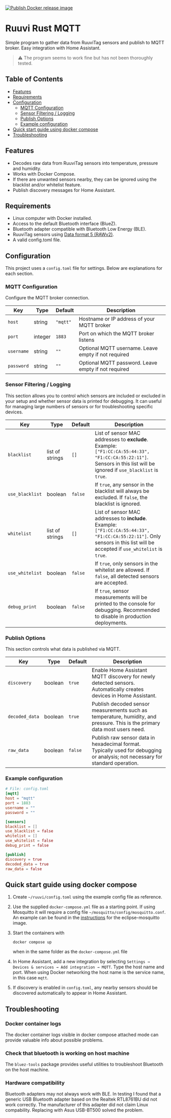 [![Publish Docker release image](https://github.com/thomsva/ruuvi-rust-mqtt/actions/workflows/docker-release.yml/badge.svg)](https://github.com/thomsva/ruuvi-rust-mqtt/actions/workflows/docker-release.yml)

# Ruuvi Rust MQTT

Simple program to gather data from RuuviTag sensors and publish to MQTT broker.
Easy integration with Home Assistant.

> ⚠️ The program seems to work fine but has not been thoroughly tested.

## Table of Contents
- [Features](#features)
- [Requirements](#requirements)
- [Configuration](#configuration)
  - [MQTT Configuration](#mqtt-configuration)
  - [Sensor Filtering / Logging](#sensor-filtering--logging)
  - [Publish Options](#publish-options)
  - [Example configuration](#example-configuration)
- [Quick start guide using docker compose](#quick-start-guide-using-docker-compose)
- [Troubleshooting](#troubleshooting)

## Features

- Decodes raw data from RuuviTag sensors into temperature, pressure and
  humidity.
- Works with Docker Compose.
- If there are unwanted sensors nearby, they can be ignored using the blacklist
  and/or whitelist feature.
- Publish discovery messages for Home Assistant.

## Requirements

- Linux computer with Docker installed.
- Access to the default Bluetooth interface (BlueZ).
- Bluetooth adapter compatible with Bluetooth Low Energy (BLE).
- RuuviTag sensors using
  [Data format 5 (RAWv2)](https://docs.ruuvi.com/communication/bluetooth-advertisements/data-format-5-rawv2).
- A valid config.toml file.

## Configuration

This project uses a `config.toml` file for settings. Below are explanations for each section.

### MQTT Configuration

Configure the MQTT broker connection.

| Key        | Type    | Default   | Description |
|------------|---------|-----------|-------------|
| `host`     | string  | `"mqtt"`  | Hostname or IP address of your MQTT broker |
| `port`     | integer | `1883`    | Port on which the MQTT broker listens |
| `username` | string  | `""`      | Optional MQTT username. Leave empty if not required |
| `password` | string  | `""`      | Optional MQTT password. Leave empty if not required |


### Sensor Filtering / Logging

This section allows you to control which sensors are included or excluded in your setup and whether sensor data is printed for debugging. It can useful for managing large numbers of sensors or for troubleshooting specific devices.

| Key | Type | Default | Description |
|-----|------|---------|-------------|
| `blacklist` | list of strings | `[]` | List of sensor MAC addresses to **exclude**. Example: `["F1:CC:CA:55:44:33", "F1:CC:CA:55:22:11"]`. Sensors in this list will be ignored if `use_blacklist` is `true`. |
| `use_blacklist` | boolean | `false` | If `true`, any sensor in the blacklist will always be excluded. If `false`, the blacklist is ignored. |
| `whitelist` | list of strings | `[]` | List of sensor MAC addresses to **include**. Example: `["F1:CC:CA:55:44:33", "F1:CC:CA:55:22:11"]`. Only sensors in this list will be accepted if `use_whitelist` is `true`. |
| `use_whitelist` | boolean | `false` | If `true`, only sensors in the whitelist are allowed. If `false`, all detected sensors are accepted. |
| `debug_print` | boolean | `false` | If `true`, sensor measurements will be printed to the console for debugging. Recommended to disable in production deployments. |

### Publish Options

This section controls what data is published via MQTT. 

| Key | Type | Default | Description |
|-----|------|---------|-------------|
| `discovery` | boolean | `true` | Enable Home Assistant MQTT discovery for newly detected sensors. Automatically creates devices in Home Assistant. |
| `decoded_data` | boolean | `true` | Publish decoded sensor measurements such as temperature, humidity, and pressure. This is the primary data most users need. |
| `raw_data` | boolean | `false` | Publish raw sensor data in hexadecimal format. Typically used for debugging or analysis; not necessary for standard operation. |

### Example configuration

```toml
# File: config.toml
[mqtt]
host = "mqtt"
port = 1883
username = ""
password = ""

[sensors]
blacklist = []
use_blacklist = false
whitelist = []
use_whitelist = false
debug_print = false

[publish]
discovery = true
decoded_data = true
raw_data = false
```







## Quick start guide using docker compose

1. Create `~/ruuvi/config.toml` using the example config file as reference.

2. Use the supplied `docker-compose.yml` file as a starting point. If using
   Mosquitto it will require a config file `~/mosquitto/config/mosquitto.conf`.
   An example can be found in the
   [instructions](https://hub.docker.com/_/eclipse-mosquitto) for the
   eclipse-mosquitto image.

3. Start the containers with

   ```
   docker compose up
   ```

   when in the same folder as the `docker-compose.yml` file

4. In Home Assistant, add a new integration by selecting
   `Settings → Devices & services → Add integration → MQTT`. Type the host name
   and port. When using Docker networking the host name is the service name, in
   this case `mqtt`.

5. If discovery is enabled in `config.toml`, any nearby sensors should be
   discovered automatically to appear in Home Assistant.

## Troubleshooting

### Docker container logs

The docker container logs visible in docker compose attached mode can provide
valuable info about possible problems.

### Check that bluetooth is working on host machine

The `bluez-tools` package provides useful utilities to troubleshoot Bluetooth on
the host machine.

### Hardware compatibility

Bluetooth adapters may not always work with BLE. In testing I found that a generic USB Bluetooth adapter based on the Realtek RTL8761BU did not work correctly. The manufacturer of this adapter did not claim Linux compability. Replacing
with Asus USB-BT500 solved the problem.

